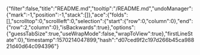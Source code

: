 {"filter":false,"title":"README.md","tooltip":"/README.md","undoManager":{"mark":-1,"position":-1,"stack":[]},"ace":{"folds":[],"scrolltop":0,"scrollleft":0,"selection":{"start":{"row":0,"column":0},"end":{"row":2,"column":0},"isBackwards":true},"options":{"guessTabSize":true,"useWrapMode":false,"wrapToView":true},"firstLineState":0},"timestamp":1570214047899,"hash":"d07ced9f2c197d266b45ca98821d40d64c094396"}